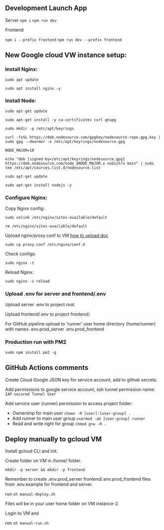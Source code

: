 ## Development Launch App

Server
```npm i```
```npm run dev```

Frontend

```npm i --prefix frontend```
```npm run dev --prefix frontend```

## New Google cloud VW instance setup:

### Install Nginx:

```sudo apt update```

```sudo apt install nginx -y```

### Install Node:

```sudo apt-get update```

```sudo apt-get install -y ca-certificates curl gnupg```

```sudo mkdir -p /etc/apt/keyrings```

```curl -fsSL https://deb.nodesource.com/gpgkey/nodesource-repo.gpg.key | sudo gpg --dearmor -o /etc/apt/keyrings/nodesource.gpg```

```NODE_MAJOR=18```

```echo "deb [signed-by=/etc/apt/keyrings/nodesource.gpg] https://deb.nodesource.com/node_$NODE_MAJOR.x nodistro main" | sudo tee /etc/apt/sources.list.d/nodesource.list```

```sudo apt-get update```

```sudo apt-get install nodejs -y```

### Configure Nginx:

Copy Nginx config:

```sudo unlink /etc/nginx/sites-available/default```

```rm /etc/nginx/sites-available/default```

Upload nginx/proxy.conf to VM [how to upload doc](https://cloud.google.com/compute/docs/instances/transfer-files)

```sudo cp proxy.conf /etc/nginx/conf.d```

Check configs:

```sudo nginx -t```

Reload Nginx:

```sudo nginx -s reload```

### Upload .env for server and frontend/.env

Upload server .env to project root.

Upload frontend/.env to project frontend/.

For GitHub pipeline upload to 'runner' user home directory (home/runner) with names .env.prod_server .env.prod_frontend

### Production run with PM2

```sudo npm install pm2 -g```

## GitHub Actions comments

Create Cloud Google JSON key for service account, add to github secrets.

Add permissions to google service account, ssh tunnel permission name: ```IAP-secured Tunnel User```

Add service user (runner) permission to access project folder:
- Ownership for main user ```chown -R [user]:[user-group] .```
- Add runner to main user group ```usermod -aG [user-group] runner```
- Read and write right for group ```chmod g+w -R .```

## Deploy manually to gcloud VM

Install gcloud CLI and init.

Create folder on VM in /home/<user-name> folder.

```mkdir -p server && mkdir -p frontend```

Remember to create .env.prod_server frontend/.env.prod_frontend files from .env.example for frontend and server.

run ```sh manual-deploy.sh```

Files will be in your user home folder on VM instance-2.

Login to VM and 

run ```sh manual-run.sh```
